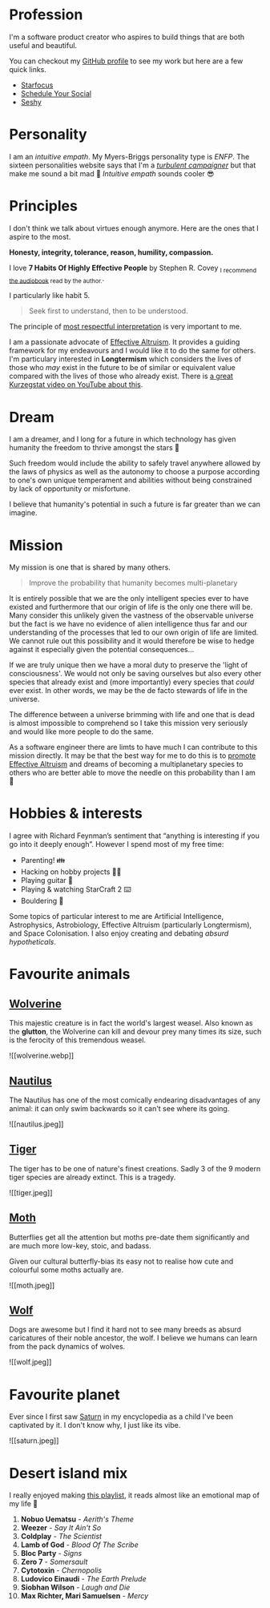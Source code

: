 # Profession

I'm a software product creator who aspires to build things that are both useful and beautiful.

You can checkout my [GitHub profile](https://github.com/homostellaris) to see my work but here are a few quick links.

- [Starfocus](https://www.starfocus.app/)
- [Schedule Your Social](https://scheduleyour.social/)
- [Seshy](https://chrome.google.com/webstore/detail/seshy/noeieddjehppejohbbchbcmheecaneac?hl=en-GB)

# Personality

I am an _intuitive empath_. My Myers-Briggs personality type is _ENFP_. The sixteen personalities website says that I'm a [_turbulent campaigner_](https://www.16personalities.com/enfp-personality) but that make me sound a bit mad 😬 _Intuitive empath_ sounds cooler 😎

# Principles

I don't think we talk about virtues enough anymore. Here are the ones that I aspire to the most.

**Honesty, integrity, tolerance, reason, humility, compassion.**

I love **7 Habits Of Highly Effective People** by Stephen R. Covey <sub>I recommend [the audiobook](https://www.amazon.co.uk/Habits-Highly-Effective-People-Anniversary/dp/1511317302/ref=tmm_abk_swatch_0?_encoding=UTF8&qid=&sr=) read by the author.</sub>.

I particularly like habit 5.

> Seek first to understand, then to be understood.

The principle of [most respectful interpretation](https://fs.blog/most-respectful-interpretation/) is very important to me.

I am a passionate advocate of [Effective Altruism](https://www.effectivealtruism.org/). It provides a guiding framework for my endeavours and I would like it to do the same for others. I'm particulary interested in **Longtermism** which considers the lives of those who _may_ exist in the future to be of similar or equivalent value compared with the lives of those who already exist. There is [a great Kurzegstat video on YouTube about this](https://www.youtube.com/watch?v=LEENEFaVUzU).

# Dream

I am a dreamer, and I long for a future in which technology has given humanity the freedom to thrive amongst the stars 🌟

Such freedom would include the ability to safely travel anywhere allowed by the laws of physics as well as the autonomy to choose a purpose according to one's own unique temperament and abilities without being constrained by lack of opportunity or misfortune.

I believe that humanity's potential in such a future is far greater than we can imagine.

# Mission

My mission is one that is shared by many others.

> Improve the probability that humanity becomes multi-planetary

It is entirely possible that we are the only intelligent species ever to have existed and furthermore that our origin of life is the only one there will be. Many consider this unlikely given the vastness of the observable universe but the fact is we have no evidence of alien intelligence thus far and our understanding of the processes that led to our own origin of life are limited. We cannot rule out this possibility and it would therefore be wise to hedge against it especially given the potential consequences...

If we are truly unique then we have a moral duty to preserve the 'light of consciousness'. We would not only be saving ourselves but also every other species that already exist and (more importantly) every species that _could_ ever exist. In other words, we may be the de facto stewards of life in the universe.

The difference between a universe brimming with life and one that is dead is almost impossible to comprehend so I take this mission very seriously and would like more people to do the same.

As a software engineer there are limts to have much I can contribute to this mission directly. It may be that the best way for me to do this is to [promote Effective Altruism](https://80000hours.org/problem-profiles/promoting-effective-altruism/) and dreams of becoming a multiplanetary species to others who are better able to move the needle on this probability than I am 🚀

# Hobbies & interests

I agree with Richard Feynman’s sentiment that “anything is interesting if you go into it deeply enough”. However I spend most of my free time:

- Parenting! 👪
- Hacking on hobby projects 🧑‍💻
- Playing guitar 🤘
- Playing & watching StarCraft 2 ⌨️
- Bouldering 🧗

Some topics of particular interest to me are Artificial Intelligence, Astrophysics, Astrobiology, Effective Altruism (particularly Longtermism), and Space Colonisation. I also enjoy creating and debating _absurd hypotheticals_.

# Favourite animals

## [Wolverine](https://en.wikipedia.org/wiki/Wolverine)

This majestic creature is in fact the world's largest weasel. Also known as the **glutton**, the Wolverine can kill and devour prey many times its size, such is the ferocity of this tremendous weasel.

![[wolverine.webp]]

## [Nautilus](https://en.wikipedia.org/wiki/Nautilus)

The Nautilus has one of the most comically endearing disadvantages of any animal: it can only swim backwards so it can't see where its going.

![[nautilus.jpeg]]

## [Tiger](https://en.wikipedia.org/wiki/Tiger)

The tiger has to be one of nature's finest creations. Sadly 3 of the 9 modern tiger species are already extinct. This is a tragedy.

![[tiger.jpeg]]

## [Moth](https://en.wikipedia.org/wiki/Moth)

Butterflies get all the attention but moths pre-date them significantly and are much more low-key, stoic, and badass.

Given our cultural butterfly-bias its easy not to realise how cute and colourful some moths actually are.

![[moth.jpeg]]

## [Wolf](https://en.wikipedia.org/wiki/Wolf)

Dogs are awesome but I find it hard not to see many breeds as absurd caricatures of their noble ancestor, the wolf. I believe we humans can learn from the pack dynamics of wolves.

![[wolf.jpeg]]

# Favourite planet

Ever since I first saw [Saturn](https://en.wikipedia.org/wiki/Saturn) in my encyclopedia as a child I've been captivated by it. I don't know why, I just like its vibe.

![[saturn.jpeg]]


# Desert island mix

I really enjoyed making [this playlist](https://open.spotify.com/playlist/52EVyR1t9EgXrn5aBu59IT?si=aa282cc307d9491a), it reads almost like an emotional map of my life 🖤

1. **Nobuo Uematsu** - _Aerith's Theme_
2. **Weezer** - _Say It Ain't So_
3. **Coldplay** - _The Scientist_
4. **Lamb of God** - _Blood Of The Scribe_
5. **Bloc Party** - _Signs_
6. **Zero 7** - _Somersault_
7. **Cytotoxin** - _Chernopolis_
8. **Ludovico Einaudi** - _The Earth Prelude_
9. **Siobhan Wilson** - _Laugh and Die_
10. **Max Richter, Mari Samuelsen** - _Mercy_